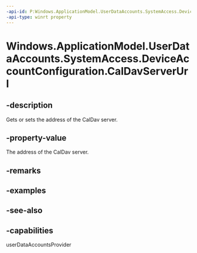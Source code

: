 ```yaml
---
-api-id: P:Windows.ApplicationModel.UserDataAccounts.SystemAccess.DeviceAccountConfiguration.CalDavServerUrl
-api-type: winrt property
---
```


<!-- Property syntax
public Windows.Foundation.Uri CalDavServerUrl { get;  set; }
-->

# Windows.ApplicationModel.UserDataAccounts.SystemAccess.DeviceAccountConfiguration.CalDavServerUrl

## -description
Gets or sets the address of the CalDav server.

## -property-value
The address of the CalDav server.

## -remarks

## -examples

## -see-also


## -capabilities
userDataAccountsProvider